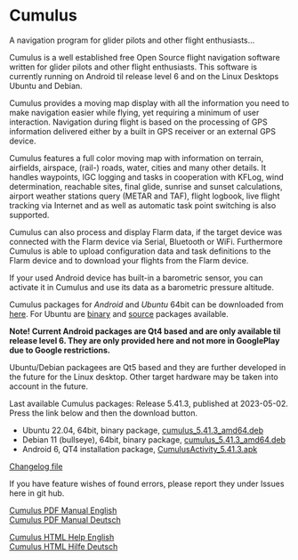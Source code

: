 Cumulus
=======

A navigation program for glider pilots and other flight enthusiasts...

Cumulus is a well established free Open Source flight navigation software written for glider pilots and other flight enthusiasts. This software is currently running on Android til release level 6 and on the Linux Desktops Ubuntu and Debian.

Cumulus provides a moving map display with all the information you need to make navigation easier while flying, yet requiring a minimum of user interaction. Navigation during flight is based on the processing of GPS information delivered either by a built in GPS receiver or an external GPS device.

Cumulus features a full color moving map with information on terrain, airfields, airspace, (rail-) roads, water, cities and many other details. It handles waypoints, IGC logging and tasks in cooperation with KFLog, wind determination, reachable sites, final glide, sunrise and sunset calculations, airport weather stations query (METAR and TAF), flight logbook, live flight tracking via Internet and as well as automatic task point switching is also supported.

Cumulus can also process and display Flarm data, if the target device was connected with the Flarm device via Serial, Bluetooth or WiFi. Furthermore Cumulus is able to upload configuration data and task definitions to the Flarm device and to download your flights from the Flarm device.

If your used Android device has built-in a barometric sensor, you can activate it in Cumulus and use its data as a barometric pressure altitude.

Cumulus packages for *Android* and *Ubuntu* 64bit can be downloaded from [here](https://github.com/kflog-project/Cumulus/tree/master/Releases/). For Ubuntu are [binary](https://github.com/kflog-project/Cumulus/tree/master/Releases/Ubuntu/binary-packages) and [source](https://github.com/kflog-project/Cumulus/tree/master/Releases/Ubuntu/source-packages) packages available.

<b>Note! Current Android packages are Qt4 based and are only available til release level 6. They are only provided here and not more in GooglePlay due to Google restrictions.</b>

Ubuntu/Debian packagees are Qt5 based and they are further developed in the future for the Linux desktop. Other target hardware may be taken into account in the future.

Last available Cumulus packages: Release 5.41.3, published at 2023-05-02. Press the link below and then the download button.
- Ubuntu 22.04, 64bit, binary package, [cumulus_5.41.3_amd64.deb](https://github.com/kflog-project/Cumulus/tree/master/Releases/Ubuntu/binary-packages/cumulus_5.41.3_amd64.deb)
- Debian 11 (bullseye), 64bit, binary package, [cumulus_5.41.3_amd64.deb](https://github.com/kflog-project/Cumulus/blob/master/Releases/Debian/cumulus_5.41.3_amd64.deb)
- Android 6, QT4 installation package, [CumulusActivity_5.41.3.apk](https://github.com/kflog-project/Cumulus/blob/master/Releases/Android/CumulusActivity_5.41.3.apk)

[Changelog file](https://github.com/kflog-project/Cumulus/blob/master/ChangeLog)

If you have feature wishes of found errors, please report they under Issues here in git hub.

[Cumulus PDF Manual English](https://github.com/kflog-project/Cumulus/raw/master/cumulus/help/en/Cumulus.pdf)<br>
[Cumulus PDF Manual Deutsch](https://github.com/kflog-project/Cumulus/raw/master/cumulus/help/de/Cumulus.pdf)<br>

[Cumulus HTML Help English](https://htmlpreview.github.io/?https://github.com/kflog-project/Cumulus/blob/master/cumulus/help/en/cumulus.html)<br>
[Cumulus HTML Hilfe Deutsch](https://htmlpreview.github.io/?https://github.com/kflog-project/Cumulus/blob/master/cumulus/help/de/cumulus.html)<br>
